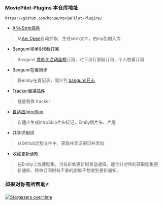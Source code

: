 ### MoviePilot-Plugins 本仓库地址

```
https://github.com/honue/MoviePilot-Plugins/
```

- [ANi-Strm插件](./docs/anistrm.md)

> 从[Ani Open](https://aniopen.an-i.workers.dev/)自动抓取，生成strm文件，由mp刮削入库

- Bangumi榜单&想看订阅

> Bangumi [成员关注动画榜](https://bgm.tv/anime)订阅，时下流行番剧订阅，个人想看订阅

- Bangumi在看同步

> 将emby在看记录，同步到 [bangumi日志](https://bgm.tv/)

- [Tracker替换插件](./docs/trackereditor.md)

> 批量替换 tracker

- [自适应IntroSkip](./docs/introskip.md)

> 自适应生成IntroSkip片头标记，Emby跳片头、片尾

- 共享识别词

> 从Github远程文件中，获取共享识别词并添加

- 收藏更新通知

> 在Emby上收藏剧集，当有新集更新时发送通知。适合针对性的获取剧集更新通知、榜单订阅时有不看的剧集不想收到更新通知。
### 如果对你有所帮助⭐

[![Stargazers over time](https://starchart.cc/honue/MoviePilot-Plugins.svg?background=%23FFFFFF&axis=%23333333&line=%2363beff)](https://starchart.cc/honue/MoviePilot-Plugins)
